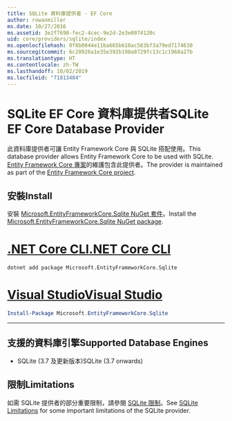 ```yaml
---
title: SQLite 資料庫提供者 - EF Core
author: rowanmiller
ms.date: 10/27/2016
ms.assetid: 3e2f7698-fec2-4cec-9e2d-2e3e0074120c
uid: core/providers/sqlite/index
ms.openlocfilehash: 0f8b0044e11ba665b610ac583bf3a79ed7174630
ms.sourcegitcommit: 6c28926a1e35e392b198a8729fc13c1c1968a27b
ms.translationtype: HT
ms.contentlocale: zh-TW
ms.lasthandoff: 10/02/2019
ms.locfileid: "71813484"
---
```

# <a name="sqlite-ef-core-database-provider"></a><span data-ttu-id="e9af9-102">SQLite EF Core 資料庫提供者</span><span class="sxs-lookup"><span data-stu-id="e9af9-102">SQLite EF Core Database Provider</span></span>

<span data-ttu-id="e9af9-103">此資料庫提供者可讓 Entity Framework Core 與 SQLite 搭配使用。</span><span class="sxs-lookup"><span data-stu-id="e9af9-103">This database provider allows Entity Framework Core to be used with SQLite.</span></span> <span data-ttu-id="e9af9-104">[Entity Framework Core 專案](https://github.com/aspnet/EntityFrameworkCore)的維護包含此提供者。</span><span class="sxs-lookup"><span data-stu-id="e9af9-104">The provider is maintained as part of the [Entity Framework Core project](https://github.com/aspnet/EntityFrameworkCore).</span></span>

## <a name="install"></a><span data-ttu-id="e9af9-105">安裝</span><span class="sxs-lookup"><span data-stu-id="e9af9-105">Install</span></span>

<span data-ttu-id="e9af9-106">安裝 [Microsoft.EntityFrameworkCore.Sqlite NuGet 套件](https://www.nuget.org/packages/Microsoft.EntityFrameworkCore.Sqlite/)。</span><span class="sxs-lookup"><span data-stu-id="e9af9-106">Install the [Microsoft.EntityFrameworkCore.Sqlite NuGet package](https://www.nuget.org/packages/Microsoft.EntityFrameworkCore.Sqlite/).</span></span>

# <a name="net-core-clitabdotnet-core-cli"></a>[<span data-ttu-id="e9af9-107">.NET Core CLI</span><span class="sxs-lookup"><span data-stu-id="e9af9-107">.NET Core CLI</span></span>](#tab/dotnet-core-cli)

``` console
dotnet add package Microsoft.EntityFrameworkCore.Sqlite
```

# <a name="visual-studiotabvs"></a>[<span data-ttu-id="e9af9-108">Visual Studio</span><span class="sxs-lookup"><span data-stu-id="e9af9-108">Visual Studio</span></span>](#tab/vs)

``` powershell
Install-Package Microsoft.EntityFrameworkCore.Sqlite
```

***

## <a name="supported-database-engines"></a><span data-ttu-id="e9af9-109">支援的資料庫引擎</span><span class="sxs-lookup"><span data-stu-id="e9af9-109">Supported Database Engines</span></span>

* <span data-ttu-id="e9af9-110">SQLite (3.7 及更新版本)</span><span class="sxs-lookup"><span data-stu-id="e9af9-110">SQLite (3.7 onwards)</span></span>

## <a name="limitations"></a><span data-ttu-id="e9af9-111">限制</span><span class="sxs-lookup"><span data-stu-id="e9af9-111">Limitations</span></span>

<span data-ttu-id="e9af9-112">如需 SQLite 提供者的部分重要限制，請參閱 [SQLite 限制](limitations.md)。</span><span class="sxs-lookup"><span data-stu-id="e9af9-112">See [SQLite Limitations](limitations.md) for some important limitations of the SQLite provider.</span></span>
